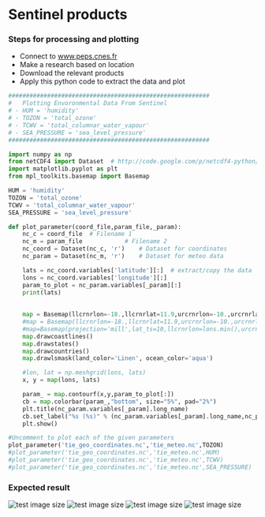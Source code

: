# Sentinel products
### Steps for processing and plotting
- Connect to www.peps.cnes.fr 
- Make a research based on location
- Download the relevant products 
- Apply this python code to extract the data and plot

```python
#########################################################
#	Plotting Envoronmental Data From Sentinel
# - HUM = 'humidity'
# - TOZON = 'total_ozone'
# - TCWV = 'total_columnar_water_vapour'
# - SEA_PRESSURE = 'sea_level_pressure'
#########################################################

import numpy as np
from netCDF4 import Dataset  # http://code.google.com/p/netcdf4-python/
import matplotlib.pyplot as plt
from mpl_toolkits.basemap import Basemap

HUM = 'humidity'
TOZON = 'total_ozone'
TCWV = 'total_columnar_water_vapour'
SEA_PRESSURE = 'sea_level_pressure'

def plot_parameter(coord_file,param_file,_param):
	nc_c = coord_file  # Filename 1
	nc_m = param_file            # Filename 2
	nc_coord = Dataset(nc_c, 'r')    # Dataset for coordinates
	nc_param = Dataset(nc_m, 'r')    # Dataset for meteo data

	lats = nc_coord.variables['latitude'][:]  # extract/copy the data
	lons = nc_coord.variables['longitude'][:]
	param_to_plot = nc_param.variables[_param][:]
	print(lats)
	
	
	map = Basemap(llcrnrlon=-18.,llcrnrlat=11.9,urcrnrlon=-10.,urcrnrlat=17.,resolution='i', projection='tmerc', lat_0 = 14.666020, lon_0 = -14.787668)
	#map = Basemap(llcrnrlon=-18.,llcrnrlat=11.9,urcrnrlon=-10.,urcrnrlat=17.,resolution='i', projection='tmerc', lat_0 = 14.666020, lon_0 = -14.787668)
	#map=Basemap(projection='mill',lat_ts=10,llcrnrlon=lons.min(),urcrnrlon=lons.max(),llcrnrlat=lats.min(),urcrnrlat=lats.max(),resolution='c')
	map.drawcoastlines()
	map.drawstates()
	map.drawcountries()
	map.drawlsmask(land_color='Linen', ocean_color='aqua')

	#lon, lat = np.meshgrid(lons, lats)
	x, y = map(lons, lats)

	param_ = map.contourf(x,y,param_to_plot[:])
	cb = map.colorbar(param_,"bottom", size="5%", pad="2%")
	plt.title(nc_param.variables[_param].long_name)
	cb.set_label("%s (%s)" % (nc_param.variables[_param].long_name,nc_param.variables[_param].units))
	plt.show()

#Uncomment to plot each of the given parameters
plot_parameter('tie_geo_coordinates.nc','tie_meteo.nc',TOZON)
#plot_parameter('tie_geo_coordinates.nc','tie_meteo.nc',HUM)
#plot_parameter('tie_geo_coordinates.nc','tie_meteo.nc',TCWV)
#plot_parameter('tie_geo_coordinates.nc','tie_meteo.nc',SEA_PRESSURE)
```

### Expected result
![test image size](ozone.png)
![test image size](water_vapour.png)
![test image size](relative_humidity.png)
![test image size](sea_level.png)
